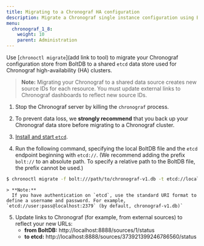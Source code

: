 ```yaml
---
title: Migrating to a Chronograf HA configuration
description: Migrate a Chronograf single instance configuration using BoltDB to a Chronograf high-availability (HA) cluster configuration using etcd.
menu:
  chronograf_1_8:
    weight: 10
    parent: Administration
---
```


Use [`chronoctl migrate`](add link to tool) to migrate your Chronograf configuration store from BoltDB to a shared `etcd` data store used for Chronograf high-availability (HA) clusters.

> **Note:**  Migrating your Chronograf to a shared data source creates new source IDs for each resource. You must update external links to Chronograf dashboards to reflect new source IDs.

1. Stop the Chronograf server by killing the `chronograf` process.

2. To prevent data loss, we **strongly recommend** that you back up your Chronograf data store before migrating to a Chronograf cluster.

3. [Install and start `etcd`](/chronograf/v1.8/guides/high-availability-etcd#install-and-start-etcd).

4. Run the following command, specifying the local BoltDB file and the `etcd` endpoint beginning with `etcd://`. (We recommend adding the prefix `bolt://` to an absolute path. To specify a relative path to the BoltDB file, the prefix cannot be used.)

```sh
$ chronoctl migrate -f bolt:///path/to/chronograf-v1.db -t etcd://localhost:2379
```

    > **Note:** 
      If you have authentication on `etcd`, use the standard URI format to define a username and password. For example, `etcd://user:pass@localhost:2379` (by default, chronograf-v1.db)`

5. Update links to Chronograf (for example, from external sources) to reflect your new URLs:
    - **from BoltDB:**
    http://localhost:8888/sources/1/status
    - **to etcd:**
    http://localhost:8888/sources/373921399246786560/status
